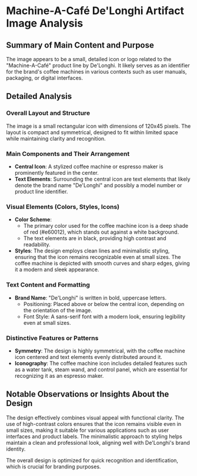 # Machine-A-Café De'Longhi Artifact Image Analysis

## Summary of Main Content and Purpose
The image appears to be a small, detailed icon or logo related to the "Machine-A-Café" product line by De'Longhi. It likely serves as an identifier for the brand's coffee machines in various contexts such as user manuals, packaging, or digital interfaces.

## Detailed Analysis

### Overall Layout and Structure
The image is a small rectangular icon with dimensions of 120x45 pixels. The layout is compact and symmetrical, designed to fit within limited space while maintaining clarity and recognition.

### Main Components and Their Arrangement
- **Central Icon**: A stylized coffee machine or espresso maker is prominently featured in the center.
- **Text Elements**: Surrounding the central icon are text elements that likely denote the brand name "De'Longhi" and possibly a model number or product line identifier.

### Visual Elements (Colors, Styles, Icons)
- **Color Scheme**:
  - The primary color used for the coffee machine icon is a deep shade of red (#e60012), which stands out against a white background.
  - The text elements are in black, providing high contrast and readability.
- **Styles**: The design employs clean lines and minimalistic styling, ensuring that the icon remains recognizable even at small sizes. The coffee machine is depicted with smooth curves and sharp edges, giving it a modern and sleek appearance.

### Text Content and Formatting
- **Brand Name**: "De'Longhi" is written in bold, uppercase letters.
  - Positioning: Placed above or below the central icon, depending on the orientation of the image.
  - Font Style: A sans-serif font with a modern look, ensuring legibility even at small sizes.

### Distinctive Features or Patterns
- **Symmetry**: The design is highly symmetrical, with the coffee machine icon centered and text elements evenly distributed around it.
- **Iconography**: The coffee machine icon includes detailed features such as a water tank, steam wand, and control panel, which are essential for recognizing it as an espresso maker.

## Notable Observations or Insights About the Design
The design effectively combines visual appeal with functional clarity. The use of high-contrast colors ensures that the icon remains visible even in small sizes, making it suitable for various applications such as user interfaces and product labels. The minimalistic approach to styling helps maintain a clean and professional look, aligning well with De'Longhi's brand identity.

The overall design is optimized for quick recognition and identification, which is crucial for branding purposes.
